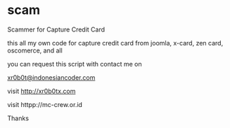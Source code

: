 scam
====

Scammer for Capture Credit Card

this all my own code for capture credit card from joomla, x-card, zen card, oscomerce, and all

you can request this script with contact me on

xr0b0t@indonesiancoder.com

visit http://xr0b0tx.com

visit httpp://mc-crew.or.id


Thanks
